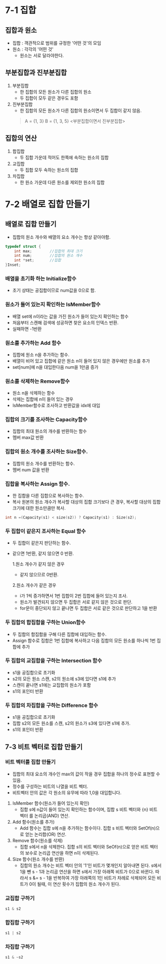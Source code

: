 7-1 집합
=====
집합과 원소
----
- 집합 : 객관적으로 범위를 규정한 '어떤 것'의 모임
- 원소 : 각각의 '어떤 것'
    - 원소는 서로 달라야한다.

부분집합과 진부분집합
---
1. 부분집합
    - 한 집합의 모든 원소가 다른 집합의 원소
    - 두 집합이 모두 같은 경우도 포함
2. 진부분집합
    - 한 집합의 모든 원소가 다른 집합의 원소이면서 두 집합이 같지 않음.
    > A = {1, 3} B = {1, 3, 5} <부분집합이면서 진부분집합>

집합의 연산
----
1. 합집합
    - 두 집합 가운데 적어도 한쪽에 속하는 원소의 집합
2. 교집합
    - 두 집합 모두 속하는 원소의 집합
3. 차집합
    - 한 원소 가운데 다른 원소를 제외한 원소의 집합

7-2 배열로 집합 만들기
====
배열로 집합 만들기
---
- 집합의 원소 개수와 배열의 요소 개수는 항상 같아야함.
```c
typedef struct {
    int max;        //집합의 최대 크기
    int num;        //집합의 원소 개수        
    int *set;       //집합
}Inset;
```
### 배열을 초기화 하는 Initialize함수
- 초기 상태는 공집합이므로 num값을 0으로 함.
### 원소가 들어 있는지 확인하는 IsMember함수
- 배열 set에 n이라는 값을 가진 원소가 들어 있는지 확인하는 함수
- 처음부터 스캔해 검색에 성공하면 찾은 요소의 인덱스 반환.
- 실패하면 -1반환
### 원소를 추가하는 Add 함수
- 집합에 원소 n을 추가하는 함수.
- 배열이 비어 있고 집합에 같은 원소 n이 들어 있지 않은 경우에만 원소를 추가
- set[num]에 n을 대입한다음 num을 1만큼 증가
### 원소를 삭제하는 Remove함수
- 원소 n을 삭제하는 함수
- 삭제는 집합에 n이 들어 있는 경우
- IsMember함수로 조사하고 반환값을 idx에 대입

### 집합의 크기를 조사하는 Capacity함수
- 집합의 최대 원소의 개수를 반환하는 함수
- 멤버 max값 반환

### 집합의 원소 개수를 조사하는 Size함수.
- 집합의 원소 개수를 반환하는 함수.
- 멤버 num 값을 반환

### 집합을 복사하는 Assign 함수.
- 한 집합을 다른 집합으로 복사하는 함수.
- 복사 원본의 원소 개수가 복사할 대상의 집합 크기보다 큰 경우, 복사할 대상의 집합 크기에 대한 원소만큼만 복사.
```c
int n =(Capacity(s1) < size(s2)) ? Capacity(s1) : Size(s2);
```
### 두 집합이 같은지 조사하는 Equal 함수
- 두 집합이 같은지 판단하는 함수.
- 같으면 1반환, 같지 않으면 0 반환.

    1.원소 개수가 같지 않은 경우
    - 같지 않으므르 0반환.

    2.원소 개수가 같은 경우
    - i가 1씩 증가하면서 1번 집합이 2번 집합에 들어 있는지 조사.
    - 원소가 발견되지 않으면 두 집합은 서로 같지 않은 것으로 판단.
    - for문이 중단되지 않고 끝나면 두 집합은 서로 같은 것으로 판단하고 1을 반환

### 두 집합의 합집합을 구하는 Union함수
- 두 집합의 합집합을 구해 다른 집합에 대입하는 함수.
- Assign 함수로 집합은 1번 집합에 복사하고 다음 집합의 모든 원소를 하나씩 1번 집합에 추가
### 두 집합의 교집합을 구하는 Intersection 함수
- s1을 공집합으로 초기화
- s2의 모든 원소 스캔, s2의 원소에 s3에 있다면 s1에 추가
- 스캔이 끝나면 s1에는 교집합의 원소가 포함
- s1의 포인터 반환
### 두 집합의 차집합을 구하는 Difference 함수
- s1을 공집합으로 초기화
- 집합 s2의 모든 원소를 스캔, s2의 원소가 s3에 있다면 s1에 추가.
- s1의 포인터 반환

7-3 비트 벡터로 집합 만들기
----
### 비트 벡터를 집합 만들기
- 집합의 최대 요소의 개수인 max의 값이 작을 경우 집합을 하나의 정수로 표현할 수 있음.
- 정수를 구성하는 비트의 나열을 비트 벡터.
- 비트벡터 안의 값은 각 원소의 유무에 따라 1,0을 대입합니다.

1. IsMember 함수(원소가 들어 있는지 확인)
    - 집합 s에 n값이 들어 있는지 확인하는 함수이며, 집합 s 비트 벡터와 {n} 비트 벡터 를 논리곱(AND) 연산.
2. Add 함수(원소를 추가)
    - Add 함수는 집합 s에 n을 추가하는 함수이다. 집합 s 비트 벡터와 SetOf(n)으로 얻는 논리합(OR) 연산.
3. Remove 함수(원소를 삭제)
    - 집합 s에서 n을 삭제한다. 집합 s의 비트 벡터와 SeOf(n)으로 얻은 비트 벡터의 보수로 논리곱 연산을 하면 n이 삭제된다.
4. Size 함수(원소 개수를 반환)
    - 집합의 원소 개수는 비트 벡터 안의 '1'인 비트가 몇개인지 알아내면 된다. s에서 1을 뺀 s - 1과 논리곱 연산을 하면 s에서 가장 아래쪽 비트가 0으로 바뀐다. 따라서 s &= s - 1을 반복하여 가장 아래쪽의 1인 비트가 차례로 삭제되어 모든 비트가 0이 될때, 이 연산 횟수가 집합의 원소 개수가 된다.
### 교집합 구하기
```c
s1 & s2
```
### 합집합 구하기
```c
s1 | s2
```
### 차집합 구하기
```c
s1 & ~s2
```
